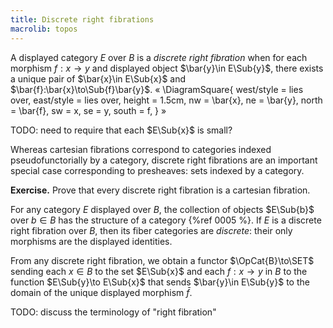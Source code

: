 ```yaml
---
title: Discrete right fibrations
macrolib: topos
---
```


A displayed category $E$ over $B$ is a *discrete right fibration* when for each
morphism $f:x\to y$ and displayed object $\bar{y}\in E\Sub{y}$, there exists a unique pair
of $\bar{x}\in E\Sub{x}$ and $\bar{f}:\bar{x}\to\Sub{f}\bar{y}$.
«
\DiagramSquare{
  west/style = lies over,
  east/style = lies over,
  height = 1.5cm,
  nw = \bar{x},
  ne = \bar{y},
  north = \bar{f},
  sw = x,
  se = y,
  south = f,
}
»

TODO: need to require that each $E\Sub{x}$ is small?

Whereas cartesian fibrations correspond to categories indexed pseudofunctorially by a
category, discrete right fibrations are an important special case corresponding to
presheaves: sets indexed by a category.

**Exercise.** Prove that every discrete right fibration is a cartesian fibration.

For any category $E$ displayed over $B$, the collection of objects $E\Sub{b}$ over $b\in
B$ has the structure of a category {%ref 0005 %}. If $E$ is a discrete right
fibration over $B$, then its fiber categories are *discrete*: their only morphisms
are the displayed identities.

From any discrete right fibration, we obtain a functor $\OpCat{B}\to\SET$ sending
each $x\in B$ to the set $E\Sub{x}$ and each $f:x\to y$ in $B$ to the function $E\Sub{y}\to
E\Sub{x}$ that sends $\bar{y}\in E\Sub{y}$ to the domain of the unique displayed morphism
$\bar{f}$.

TODO: discuss the terminology of "right fibration"
